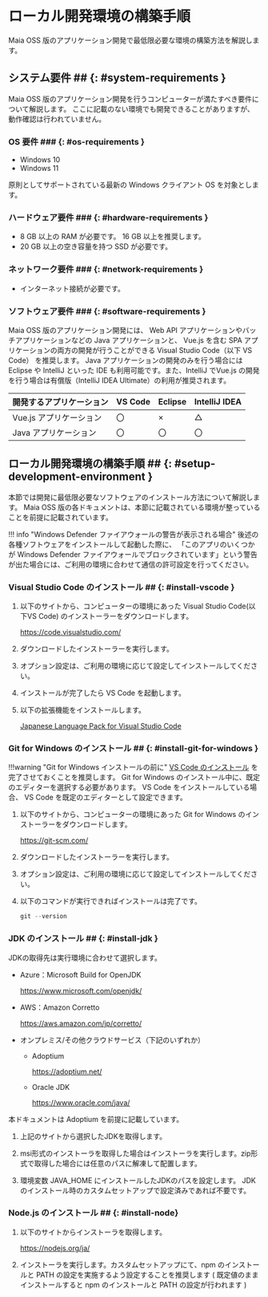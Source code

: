 # ローカル開発環境の構築手順

Maia OSS 版のアプリケーション開発で最低限必要な環境の構築方法を解説します。

## システム要件 ## {: #system-requirements }

Maia OSS 版のアプリケーション開発を行うコンピューターが満たすべき要件について解説します。
ここに記載のない環境でも開発できることがありますが、動作確認は行われていません。

### OS 要件 ### {: #os-requirements }

- Windows 10
- Windows 11

原則としてサポートされている最新の Windows クライアント OS を対象とします。

### ハードウェア要件 ### {: #hardware-requirements }

- 8 GB 以上の RAM が必要です。 16 GB 以上を推奨します。
- 20 GB 以上の空き容量を持つ SSD が必要です。

### ネットワーク要件 ### {: #network-requirements }

- インターネット接続が必要です。

### ソフトウェア要件 ### {: #software-requirements }

Maia OSS 版のアプリケーション開発には、
Web API アプリケーションやバッチアプリケーションなどの Java アプリケーションと、
Vue.js を含む SPA アプリケーションの両方の開発が行うことができる Visual Studio Code（以下 VS Code） を推奨します。
Java アプリケーションの開発のみを行う場合には Eclipse や IntelliJ といった IDE も利用可能です。また、IntelliJ でVue.js の開発を行う場合は有償版（IntelliJ IDEA Ultimate）の利用が推奨されます。

| 開発するアプリケーション | VS Code | Eclipse | IntelliJ IDEA |
| ------------------------ | ------- | ------- | ------------- |
| Vue.js アプリケーション  | 〇      | ×      | △            |
| Java アプリケーション    | 〇      | 〇      | 〇            |

## ローカル開発環境の構築手順 ## {: #setup-development-environment }

本節では開発に最低限必要なソフトウェアのインストール方法について解説します。
Maia OSS 版の各ドキュメントは、本節に記載されている環境が整っていることを前提に記載されています。

!!! info "Windows Defender ファイアウォールの警告が表示される場合"
    後述の各種ソフトウェアをインストールして起動した際に、
    「このアプリのいくつかが Windows Defender ファイアウォールでブロックされています」という警告が出た場合には、ご利用の環境に合わせて通信の許可設定を行ってください。

### Visual Studio Code のインストール ## {: #install-vscode }

1. 以下のサイトから、コンピューターの環境にあった Visual Studio Code(以下VS Code) のインストーラーをダウンロードします。

    <https://code.visualstudio.com/>

1. ダウンロードしたインストーラーを実行します。

1. オプション設定は、ご利用の環境に応じて設定してインストールしてください。

1. インストールが完了したら VS Code を起動します。

1. 以下の拡張機能をインストールします。

    [Japanese Language Pack for Visual Studio Code](https://marketplace.visualstudio.com/items?itemName=MS-CEINTL.vscode-language-pack-ja)

### Git for Windows のインストール ## {: #install-git-for-windows }

!!!warning "Git for Windows インストールの前に"
    [VS Code のインストール](#install-vscode) を完了させておくことを推奨します。
    Git for Windows のインストール中に、既定のエディターを選択する必要があります。
    VS Code をインストールしている場合、 VS Code を既定のエディターとして設定できます。

1. 以下のサイトから、コンピューターの環境にあった Git for Windows のインストーラーをダウンロードします。

    <https://git-scm.com/>

1. ダウンロードしたインストーラーを実行します。

1. オプション設定は、ご利用の環境に応じて設定してインストールしてください。

1. 以下のコマンドが実行できればインストールは完了です。

    ```ps1 title="Git for Windows のバージョン確認"
    git --version
    ```

### JDK のインストール ## {: #install-jdk }

JDKの取得先は実行環境に合わせて選択します。

- Azure：Microsoft Build for OpenJDK

    <https://www.microsoft.com/openjdk/>

- AWS：Amazon Corretto

    <https://aws.amazon.com/jp/corretto/>

- オンプレミス/その他クラウドサービス（下記のいずれか）

    - Adoptium

        <https://adoptium.net/>

    - Oracle JDK

        <https://www.oracle.com/java/>

本ドキュメントは Adoptium を前提に記載しています。

1. 上記のサイトから選択したJDKを取得します。

1. msi形式のインストーラを取得した場合はインストーラを実行します。zip形式で取得した場合には任意のパスに解凍して配置します。

1. 環境変数 JAVA_HOME にインストールしたJDKのパスを設定します。
JDKのインストール時のカスタムセットアップで設定済みであれば不要です。

### Node.js のインストール ## {: #install-node}

1. 以下のサイトからインストーラを取得します。

    <https://nodejs.org/ja/>

1. インストーラを実行します。カスタムセットアップにて、npm のインストールと PATH の設定を実施するよう設定することを推奨します ( 既定値のままインストールすると npm のインストールと PATH の設定が行われます )

